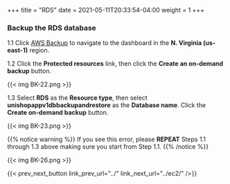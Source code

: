 +++
title = "RDS"
date =  2021-05-11T20:33:54-04:00
weight = 1
+++

### Backup the RDS database 

1.1 Click [AWS Backup](https://us-east-1.console.aws.amazon.com/backup/home?region=us-east-1#/) to navigate to the dashboard in the **N. Virginia (us-east-1)** region.

1.2 Click the **Protected resources** link, then click the **Create an on-demand backup** button.

{{< img BK-22.png >}}

1.3 Select **RDS** as the **Resource type**, then select **unishopappv1dbbackupandrestore** as the **Database name**. Click the **Create on-demand backup** button.

{{< img BK-23.png >}}

{{% notice warning %}}
If you see this error, please **REPEAT** Steps 1.1 through 1.3 above making sure you start from Step 1.1.
{{% /notice %}}

{{< img BK-26.png >}}

{{< prev_next_button link_prev_url="../" link_next_url="../ec2/" />}}
